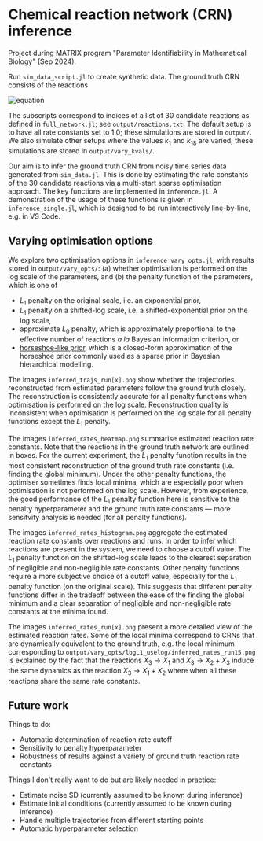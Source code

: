 # Chemical reaction network (CRN) inference

Project during MATRIX program "Parameter Identifiability in Mathematical Biology" (Sep 2024).

Run `sim_data_script.jl` to create synthetic data. The ground truth CRN consists of the reactions

![equation](https://latex.codecogs.com/png.image?\dpi{110}\bg{white}X_1\xrightarrow[]{k_{1}}X_2\quad\text{&space;and&space;}\quad&space;X_1&plus;X_2\overset{k_{18}}{\underset{k_{13}}\rightleftharpoons}X_3.)

The subscripts correspond to indices of a list of 30 candidate reactions as defined in `full_network.jl`; see `output/reactions.txt`. The default setup is to have all rate constants set to 1.0; these simulations are stored in `output/`. We also simulate other setups where the values $k_1$ and $k_{18}$ are varied; these simulations are stored in `output/vary_kvals/`.

Our aim is to infer the ground truth CRN from noisy time series data generated from `sim_data.jl`. This is done by estimating the rate constants of the 30 candidate reactions via a multi-start sparse optimisation approach. The key functions are implemented in `inference.jl`. A demonstration of the usage of these functions is given in `inference_single.jl`, which is designed to be run interactively line-by-line, e.g. in VS Code.

## Varying optimisation options

We explore two optimisation options in `inference_vary_opts.jl`, with results stored in `output/vary_opts/`: (a) whether optimisation is performed on the log scale of the parameters, and (b) the penalty function of the parameters, which is one of
- $L_1$ penalty on the original scale, i.e. an exponential prior,
- $L_1$ penalty on a shifted-log scale, i.e. a shifted-exponential prior on the log scale,
- approximate $L_0$ penalty, which is approximately proportional to the effective number of reactions *a la* Bayesian information criterion, or
- [horseshoe-like prior](https://arxiv.org/abs/1702.07400), which is a closed-form approximation of the horseshoe prior commonly used as a sparse prior in Bayesian hierarchical modelling.

The images `inferred_trajs_run[x].png` show whether the trajectories reconstructed from estimated parameters follow the ground truth closely. The reconstruction is consistently accurate for all penalty functions when optimisation is performed on the log scale. Reconstruction quality is inconsistent when optimisation is performed on the log scale for all penalty functions except the $L_1$ penalty.

The images `inferred_rates_heatmap.png` summarise estimated reaction rate constants. Note that the reactions in the ground truth network are outlined in boxes. For the current experiment, the $L_1$ penalty function results in the most consistent reconstruction of the ground truth rate constants (i.e. finding the global minimum). Under the other penalty functions, the optimiser sometimes finds local minima, which are especially poor when optimisation is not performed on the log scale. However, from experience, the good performance of the $L_1$ penalty function here is sensitive to the penalty hyperparameter and the ground truth rate constants &mdash; more sensitvity analysis is needed (for all penalty functions).

The images `inferred_rates_histogram.png` aggregate the estimated reaction rate constants over reactions and runs. In order to infer which reactions are present in the system, we need to choose a cutoff value. The $L_1$ penalty function on the shifted-log scale leads to the clearest separation of negligible and non-negligible rate constants. Other penalty functions require a more subjective choice of a cutoff value, especially for the $L_1$ penalty function (on the original scale). This suggests that different penalty functions differ in the tradeoff between the ease of the finding the global minimum and a clear separation of negligible and non-negligible rate constants at the minima found.

The images `inferred_rates_run[x].png` present a more detailed view of the estimated reaction rates. Some of the local minima correspond to CRNs that are dynamically equivalent to the ground truth, e.g. the local minimum corresponding to `output/vary_opts/logL1_uselog/inferred_rates_run15.png` is explained by the fact that the reactions $X_3 \rightarrow X_1$ and $X_3 \rightarrow X_2 + X_3$ induce the same dynamics as the reaction $X_3 \rightarrow X_1 + X_2$ where when all these reactions share the same rate constants.

## Future work

Things to do:
- Automatic determination of reaction rate cutoff
- Sensitivity to penalty hyperparameter
- Robustness of results against a variety of ground truth reaction rate constants

Things I don't really want to do but are likely needed in practice:
- Estimate noise SD (currently assumed to be known during inference)
- Estimate initial conditions (currently assumed to be known during inference)
- Handle multiple trajectories from different starting points
- Automatic hyperparameter selection
